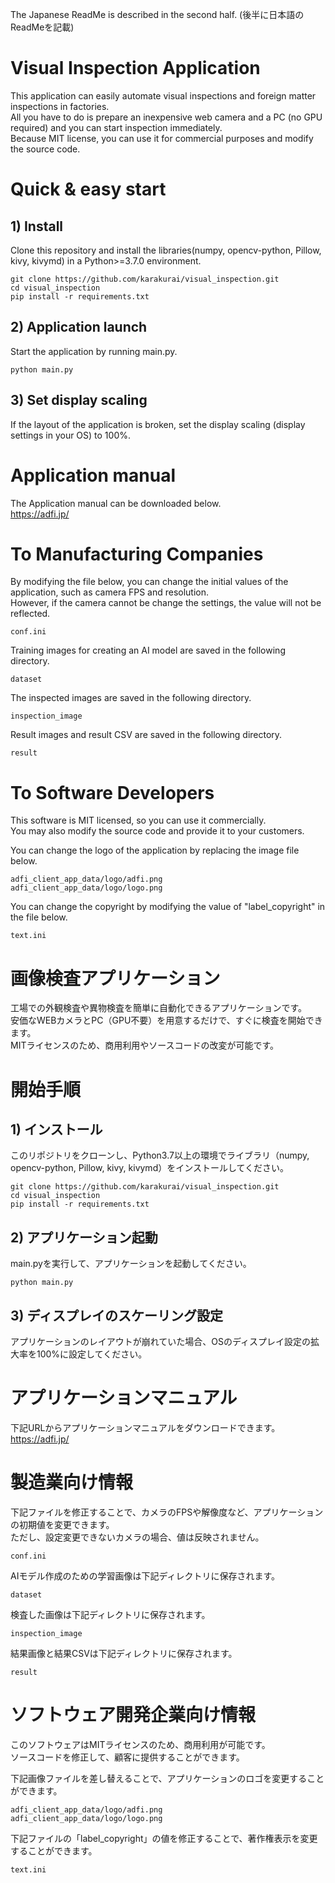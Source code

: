 The Japanese ReadMe is described in the second half. (後半に日本語のReadMeを記載)

# Visual Inspection Application
This application can easily automate visual inspections and foreign matter inspections in factories.  
All you have to do is prepare an inexpensive web camera and a PC (no GPU required) and you can start inspection immediately.  
Because MIT license, you can use it for commercial purposes and modify the source code.

# Quick & easy start
## 1) Install
Clone this repository and install the libraries(numpy, opencv-python, Pillow, kivy, kivymd) in a Python>=3.7.0 environment.
```
git clone https://github.com/karakurai/visual_inspection.git
cd visual_inspection
pip install -r requirements.txt
```

## 2) Application launch
Start the application by running main.py.
```
python main.py
```

## 3) Set display scaling
If the layout of the application is broken, set the display scaling (display settings in your OS) to 100%.

# Application manual
The Application manual can be downloaded below.  
https://adfi.jp/

# To Manufacturing Companies
By modifying the file below, you can change the initial values of the application, such as camera FPS and resolution.  
However, if the camera cannot be change the settings, the value will not be reflected.
```
conf.ini
```

Training images for creating an AI model are saved in the following directory.
```
dataset
```

The inspected images are saved in the following directory.
```
inspection_image
```

Result images and result CSV are saved in the following directory.
```
result
```

# To Software Developers
This software is MIT licensed, so you can use it commercially.  
You may also modify the source code and provide it to your customers.

You can change the logo of the application by replacing the image file below.
```
adfi_client_app_data/logo/adfi.png
adfi_client_app_data/logo/logo.png
```

You can change the copyright by modifying the value of "label_copyright" in the file below.
```
text.ini
```

# 画像検査アプリケーション
工場での外観検査や異物検査を簡単に自動化できるアプリケーションです。  
安価なWEBカメラとPC（GPU不要）を用意するだけで、すぐに検査を開始できます。  
MITライセンスのため、商用利用やソースコードの改変が可能です。

# 開始手順
## 1) インストール
このリポジトリをクローンし、Python3.7以上の環境でライブラリ（numpy, opencv-python, Pillow, kivy, kivymd）をインストールしてください。
```
git clone https://github.com/karakurai/visual_inspection.git
cd visual_inspection
pip install -r requirements.txt
```

## 2) アプリケーション起動
main.pyを実行して、アプリケーションを起動してください。
```
python main.py
```

## 3) ディスプレイのスケーリング設定
アプリケーションのレイアウトが崩れていた場合、OSのディスプレイ設定の拡大率を100%に設定してください。

# アプリケーションマニュアル
下記URLからアプリケーションマニュアルをダウンロードできます。  
https://adfi.jp/

# 製造業向け情報
下記ファイルを修正することで、カメラのFPSや解像度など、アプリケーションの初期値を変更できます。  
ただし、設定変更できないカメラの場合、値は反映されません。
```
conf.ini
```

AIモデル作成のための学習画像は下記ディレクトリに保存されます。
```
dataset
```

検査した画像は下記ディレクトリに保存されます。
```
inspection_image
```

結果画像と結果CSVは下記ディレクトリに保存されます。
```
result
```

# ソフトウェア開発企業向け情報
このソフトウェアはMITライセンスのため、商用利用が可能です。  
ソースコードを修正して、顧客に提供することができます。

下記画像ファイルを差し替えることで、アプリケーションのロゴを変更することができます。
```
adfi_client_app_data/logo/adfi.png
adfi_client_app_data/logo/logo.png
```

下記ファイルの「label_copyright」の値を修正することで、著作権表示を変更することができます。
```
text.ini
```
